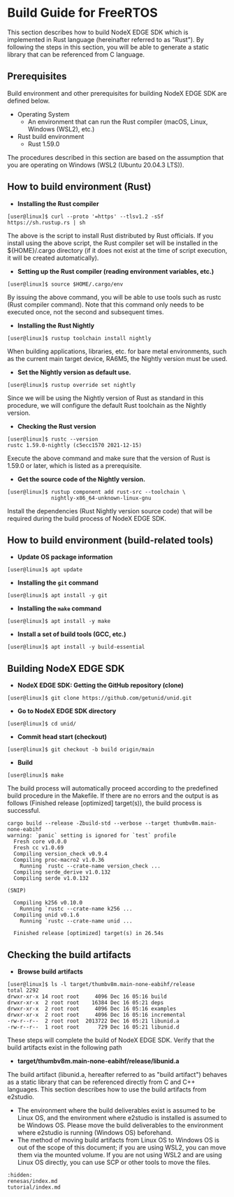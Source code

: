 # Build Guide for FreeRTOS

This section describes how to build NodeX EDGE SDK which is implemented in Rust language (hereinafter referred to as "Rust"). By following the steps in this section, you will be able to generate a static library that can be referenced from C language.

## Prerequisites

Build environment and other prerequisites for building NodeX EDGE SDK are defined below.

- Operating System
    - An environment that can run the Rust compiler (macOS, Linux, Windows (WSL2), etc.)
- Rust build environment
    - Rust 1.59.0

The procedures described in this section are based on the assumption that you are operating on Windows (WSL2 (Ubuntu 20.04.3 LTS)).

## How to build environment (Rust)

- **Installing the Rust compiler**
```
[user@linux]$ curl --proto '=https' --tlsv1.2 -sSf https://sh.rustup.rs | sh
```
The above is the script to install Rust distributed by Rust officials. If you install using the above script, the Rust compiler set will be installed in the ${HOME}/.cargo directory (if it does not exist at the time of script execution, it will be created automatically).

- **Setting up the Rust compiler (reading environment variables, etc.)**
```
[user@linux]$ source $HOME/.cargo/env
```
By issuing the above command, you will be able to use tools such as rustc (Rust compiler command). Note that this command only needs to be executed once, not the second and subsequent times.

- **Installing the Rust Nightly**
```
[user@linux]$ rustup toolchain install nightly
```

When building applications, libraries, etc. for bare metal environments, such as the current main target device, RA6M5, the Nightly version must be used.

- **Set the Nightly version as default use.**
```
[user@linux]$ rustup override set nightly
```

Since we will be using the Nightly version of Rust as standard in this procedure, we will configure the default Rust toolchain as the Nightly version.

- **Checking the Rust version**
```
[user@linux]$ rustc --version
rustc 1.59.0-nightly (c5ecc1570 2021-12-15)
```

Execute the above command and make sure that the version of Rust is 1.59.0 or later, which is listed as a prerequisite.

- **Get the source code of the Nightly version.**
```
[user@linux]$ rustup component add rust-src --toolchain \
              nightly-x86_64-unknown-linux-gnu
```

Install the dependencies (Rust Nightly version source code) that will be required during the build process of NodeX EDGE SDK.

## How to build environment (build-related tools)

- **Update OS package information**
```
[user@linux]$ apt update
```

- **Installing the `git` command**
```
[user@linux]$ apt install -y git
```

- **Installing the `make` command**
```
[user@linux]$ apt install -y make
```

- **Install a set of build tools (GCC, etc.)**
```
[user@linux]$ apt install -y build-essential
```

## Building NodeX EDGE SDK

- **NodeX EDGE SDK: Getting the GitHub repository (clone)**
```
[user@linux]$ git clone https://github.com/getunid/unid.git
```

- **Go to NodeX EDGE SDK directory**
```
[user@linux]$ cd unid/
```

- **Commit head start (checkout)**
```
[user@linux]$ git checkout -b build origin/main
```

- **Build**
```
[user@linux]$ make
```

The build process will automatically proceed according to the predefined build procedure in the Makefile. If there are no errors and the output is as follows (Finished release [optimized] target(s)), the build process is successful.

```
cargo build --release -Zbuild-std --verbose --target thumbv8m.main-none-eabihf
warning: `panic` setting is ignored for `test` profile
  Fresh core v0.0.0
  Fresh cc v1.0.69
  Compiling version_check v0.9.4
  Compiling proc-macro2 v1.0.36
    Running `rustc --crate-name version_check ...
  Compiling serde_derive v1.0.132
  Compiling serde v1.0.132

(SNIP)

  Compiling k256 v0.10.0
    Running `rustc --crate-name k256 ...
  Compiling unid v0.1.6
    Running `rustc --crate-name unid ...

  Finished release [optimized] target(s) in 26.54s
```

## Checking the build artifacts

- **Browse build artifacts**
```
[user@linux]$ ls -l target/thumbv8m.main-none-eabihf/release
total 2292
drwxr-xr-x 14 root root     4096 Dec 16 05:16 build
drwxr-xr-x  2 root root    16384 Dec 16 05:21 deps
drwxr-xr-x  2 root root     4096 Dec 16 05:16 examples
drwxr-xr-x  2 root root     4096 Dec 16 05:16 incremental
-rw-r--r--  2 root root  2013722 Dec 16 05:21 libunid.a
-rw-r--r--  1 root root      729 Dec 16 05:21 libunid.d
```

These steps will complete the build of NodeX EDGE SDK. Verify that the build artifacts exist in the following path

- **target/thumbv8m.main-none-eabihf/release/libunid.a**

The build artifact (libunid.a, hereafter referred to as "build artifact") behaves as a static library that can be referenced directly from C and C++ languages. This section describes how to use the build artifacts from e2studio.

- The environment where the build deliverables exist is assumed to be Linux OS, and the environment where e2studio is installed is assumed to be Windows OS. Please move the build deliverables to the environment where e2studio is running (Windows OS) beforehand.
- The method of moving build artifacts from Linux OS to Windows OS is out of the scope of this document; if you are using WSL2, you can move them via the mounted volume. If you are not using WSL2 and are using Linux OS directly, you can use SCP or other tools to move the files.

```{toctree}
:hidden:
renesas/index.md
tutorial/index.md
```
